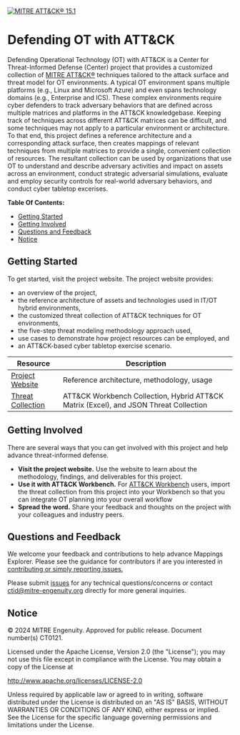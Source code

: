 [![MITRE ATT&CK®
15.1](https://img.shields.io/badge/MITRE%20ATT%26CK®-v15-red)](https://attack.mitre.org/versions/v15/)

# Defending OT with ATT&CK

Defending Operational Technology (OT) with ATT&CK  is a Center for Threat-Informed
Defense (Center) project that provides a customized collection of [MITRE
ATT&CK®](https://attack.mitre.org/) techniques tailored to the attack surface and threat
model for OT environments. A typical OT environment spans multiple platforms (e.g., Linux and 
Microsoft Azure) and even spans technology domains (e.g., Enterprise and ICS). These complex 
environments require cyber defenders to track adversary behaviors that are defined across 
multiple matrices and platforms in the ATT&CK knowledgebase. Keeping track of techniques across 
different ATT&CK matrices can be difficult, and some techniques may not apply to a particular 
environment or architecture. To that end, this project defines a reference architecture and a 
corresponding attack surface, then creates mappings of relevant techniques from multiple matrices 
to provide a single, convenient collection of resources. The resultant collection can be used
by organizations that use OT to understand and describe adversary activities and impact on assets 
across an environment, conduct strategic adversarial simulations, evaluate and employ security 
controls for real-world adversary behaviors, and conduct cyber tabletop excerises.

**Table Of Contents:**

- [Getting Started](#getting-started)
- [Getting Involved](#getting-involved)
- [Questions and Feedback](#questions-and-feedback)
- [Notice](#notice)

## Getting Started

To get started, visit the project website. The project website provides:
- an overview of the project,
- the reference architecture of assets and technologies used in IT/OT hybrid environments,
- the customized threat collection of ATT&CK techniques for OT environments,
- the five-step threat modeling methodology approach used,
- use cases to demonstrate how project resources can be employed, and
- an ATT&CK-based cyber tabletop exercise scenario.

| Resource                                                                                                                 | Description                                                                           |
| ------------------------------------------------------------------------------------------------------------------------ | ------------------------------------------------------------------------------------- |
| [Project Website](https://center-for-threat-informed-defense.github.io/defending-ot-with-attack/)                        | Reference architecture, methodology, usage                                            |
| [Threat Collection](https://github.com/center-for-threat-informed-defense/defending-ot-with-attack/tree/main/docs/extra) | ATT&CK Workbench Collection, Hybrid ATT&CK Matrix (Excel), and JSON Threat Collection |

## Getting Involved

There are several ways that you can get involved with this project and help
advance threat-informed defense.

- **Visit the project website.** Use the website to learn about the methodology,
  findings, and deliverables for this project.
- **Use it with ATT&CK Workbench.** For [ATT&amp;CK
  Workbench](https://github.com/center-for-threat-informed-defense/attack-workbench-frontend)
  users, import the threat collection from this project into your Workbench so that you
  can integrate OT planning into your overall workflow
- **Spread the word.** Share your feedback and thoughts on the project with your
  colleagues and industry peers.

## Questions and Feedback

We welcome your feedback and contributions to help advance Mappings Explorer. Please see
the guidance for contributors if are you interested in [contributing or simply reporting
issues.](/CONTRIBUTING.md)

Please submit
[issues](https://github.com/center-for-threat-informed-defense/defending-ot-with-attack/issues)
for any technical questions/concerns or contact
[ctid@mitre-engenuity.org](mailto:ctid@mitre-engenuity.org?subject=Question%20about%20Defending%20OT%20with%20Attack)
directly for more general inquiries.

## Notice

© 2024 MITRE Engenuity. Approved for public release. Document number(s) CT0121.

Licensed under the Apache License, Version 2.0 (the "License"); you may not use this
file except in compliance with the License. You may obtain a copy of the License at

http://www.apache.org/licenses/LICENSE-2.0

Unless required by applicable law or agreed to in writing, software distributed under
the License is distributed on an "AS IS" BASIS, WITHOUT WARRANTIES OR CONDITIONS OF ANY
KIND, either express or implied. See the License for the specific language governing
permissions and limitations under the License.
